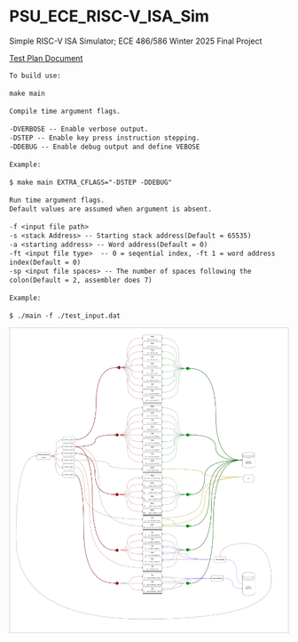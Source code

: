 # PSU_ECE_RISC-V_ISA_Sim</br>
Simple RISC-V ISA Simulator; ECE 486/586 Winter 2025 Final Project</br>

[Test Plan Document](https://docs.google.com/document/d/1qdggXcx8wm82OrkbPRNxwOngLviSx2OqcZfvKck5cYE/edit?usp=sharing) </br>
```
To build use:

make main

Compile time argument flags.

-DVERBOSE -- Enable verbose output.
-DSTEP -- Enable key press instruction stepping.
-DDEBUG -- Enable debug output and define VEBOSE

Example:

$ make main EXTRA_CFLAGS="-DSTEP -DDEBUG"

Run time argument flags.
Default values are assumed when argument is absent.

-f <input file path> 
-s <stack Address> -- Starting stack address(Default = 65535)
-a <starting address> -- Word address(Default = 0)
-ft <input file type>  -- 0 = seqential index, -ft 1 = word address index(Default = 0)
-sp <input file spaces> -- The number of spaces following the colon(Default = 2, assembler does 7)

Example:

$ ./main -f ./test_input.dat
```

![Alt text](docs/main_map.png)
